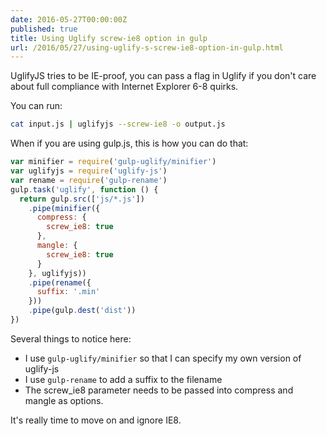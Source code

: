 ```yaml
---
date: 2016-05-27T00:00:00Z
published: true
title: Using Uglify screw-ie8 option in gulp
url: /2016/05/27/using-uglify-s-screw-ie8-option-in-gulp.html
---
```


UglifyJS tries to be IE-proof, you can pass a flag in Uglify if you don't care about full compliance with Internet Explorer 6-8 quirks.

You can run:

```sh
cat input.js | uglifyjs --screw-ie8 -o output.js
```

When if you are using gulp.js, this is how you can do that:

```js
var minifier = require('gulp-uglify/minifier')
var uglifyjs = require('uglify-js')
var rename = require('gulp-rename')
gulp.task('uglify', function () {
  return gulp.src(['js/*.js'])
    .pipe(minifier({
      compress: {
        screw_ie8: true
      },
      mangle: {
        screw_ie8: true
      }
    }, uglifyjs))
    .pipe(rename({
      suffix: '.min'
    }))
    .pipe(gulp.dest('dist'))
})
```

Several things to notice here:

* I use `gulp-uglify/minifier` so that I can specify my own version of uglify-js
* I use `gulp-rename` to add a suffix to the filename
* The screw_ie8 parameter needs to be passed into compress and mangle as options.

It's really time to move on and ignore IE8.
